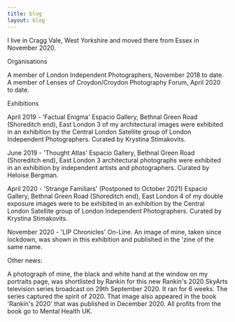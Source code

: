 ```yaml
---
title: blog
layout: blog
---
```


I live in Cragg Vale, West Yorkshire and moved there from Essex in November 2020.

Organisations

A member of London Independent Photographers, November 2018 to date.
A member of Lenses of Croydon/Croydon Photography Forum, April 2020 to date.

Exhibitions

April 2019 - 'Factual Enigma'
Espacio Gallery, Bethnal Green Road (Shoreditch end), East London
3 of my architectural images were exhibited in an exhibition by the Central London Satellite group of London Independent Photographers. Curated by Krystina Stimakovits.

June 2019 - 'Thought Atlas'
Espacio Gallery, Bethnal Green Road (Shoreditch end), East London
3 architectural photographs were exhibited in an exhibition by independent artists and photographers. Curated by Heloise Bergman.

April 2020 - 'Strange Familiars' (Postponed to October 2021)
Espacio Gallery, Bethnal Green Road (Shoreditch end), East London
4 of my double exposure images were to be exhibited in an exhibition by the Central London Satellite group of London Independent Photographers. Curated by Krystina Stimakovits.

November 2020 - 'LIP Chronicles'
On-Line. An image of mine, taken since lockdown, was shown in this exhibition and published in the 'zine of the same name.

Other news:

A photograph of mine, the black and white hand at the window on my portraits page, was shortlisted by Rankin for this new Rankin's 2020 SkyArts television series broadcast on 29th September 2020.  It ran for 6 weeks. The series captured the spirit of 2020. That image also appeared in the book 'Rankin's 2020' that was published in December 2020. All profits from the book go to Mental Health UK.



